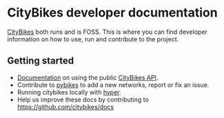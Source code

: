 # CityBikes developer documentation

[CityBikes][cb] both runs and is FOSS. This is where you can find developer
information on how to use, run and contribute to the project.

## Getting started

* [Documentation][api-docs] on using the public [CityBikes API][api].
* Contribute to [pybikes] to add a new networks, report or fix an issue.
* Running citybikes locally with [hyper].
* Help us improve these docs by contributing to https://github.com/citybikes/docs

[cb]: https://citybik.es
[api-docs]: /api/
[api]: https://api.citybik.es
[pybikes]: /pybikes/
[hyper]: /hyper/
